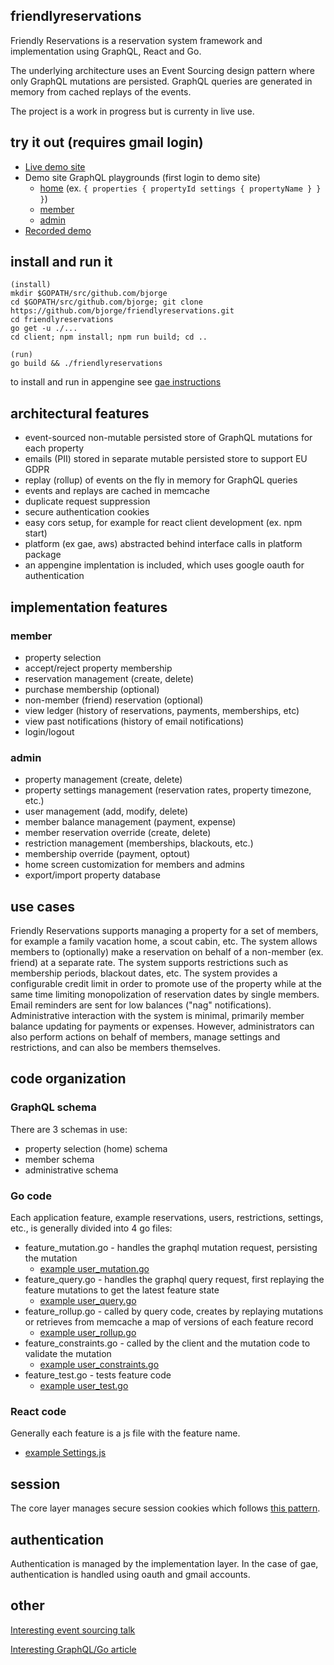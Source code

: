 ## friendlyreservations

Friendly Reservations is a reservation system framework and implementation using GraphQL, React and Go. 

The underlying architecture uses an Event Sourcing design pattern where only GraphQL mutations are persisted. GraphQL queries are generated in memory from cached replays of the events.

The project is a work in progress but is currenty in live use.

## try it out (requires gmail login)

- [Live demo site](https://trial.friendlyreservations.org/)
- Demo site GraphQL playgrounds (first login to demo site)
  - [home](https://trial.friendlyreservations.org/homeschema) (ex. `{ properties { propertyId settings { propertyName } } }`)
  - [member](https://trial.friendlyreservations.org/memberschema)
  - [admin](https://trial.friendlyreservations.org/adminschema)
- [Recorded demo](https://youtu.be/5C7mCkCO6qk)

## install and run it

    (install)
    mkdir $GOPATH/src/github.com/bjorge
    cd $GOPATH/src/github.com/bjorge; git clone https://github.com/bjorge/friendlyreservations.git
    cd friendlyreservations
    go get -u ./...
    cd client; npm install; npm run build; cd ..
    
    (run)
    go build && ./friendlyreservations

to install and run in appengine see [gae instructions](../master/appengine/doc.go)

## architectural features

- event-sourced non-mutable persisted store of GraphQL mutations for each property
- emails (PII) stored in separate mutable persisted store to support EU GDPR
- replay (rollup) of events on the fly in memory for GraphQL queries
- events and replays are cached in memcache
- duplicate request suppression
- secure authentication cookies
- easy cors setup, for example for react client development (ex. npm start)
- platform (ex gae, aws) abstracted behind interface calls in platform package
- an appengine implentation is included, which uses google oauth for authentication

## implementation features

### member

- property selection
- accept/reject property membership
- reservation management (create, delete)
- purchase membership (optional)
- non-member (friend) reservation (optional)
- view ledger (history of reservations, payments, memberships, etc)
- view past notifications (history of email notifications)
- login/logout

### admin

- property management (create, delete)
- property settings management (reservation rates, property timezone, etc.)
- user management (add, modify, delete)
- member balance management (payment, expense)
- member reservation override (create, delete)
- restriction management (memberships, blackouts, etc.)
- membership override (payment, optout)
- home screen customization for members and admins
- export/import property database

## use cases

Friendly Reservations supports managing a property for a set of members, for example a family vacation home, a scout cabin, etc. The system allows members to (optionally) make a reservation on behalf of a non-member (ex. friend) at a separate rate. The system supports restrictions such as membership periods, blackout dates, etc. The system provides a configurable credit limit in order to promote use of the property while at the same time limiting monopolization of reservation dates by single members. Email reminders are sent for low balances ("nag" notifications). Administrative interaction with the system is minimal, primarily member balance updating for payments or expenses. However, administrators can also perform actions on behalf of members, manage settings and restrictions, and can also be members themselves.

## code organization

### GraphQL schema

There are 3 schemas in use:

- property selection (home) schema
- member schema
- administrative schema

### Go code

Each application feature, example reservations, users, restrictions, settings, etc., is generally divided into 4 go files:

- feature_mutation.go - handles the graphql mutation request, persisting the mutation
  - [example user_mutation.go](../master/frapi/user_mutation.go)
- feature_query.go - handles the graphql query request, first replaying the feature mutations to get the latest feature state
  - [example user_query.go](../master/frapi/user_query.go)
- feature_rollup.go - called by query code, creates by replaying mutations or retrieves from memcache a map of versions of each feature record
  - [example user_rollup.go](../master/frapi/user_rollup.go)
- feature_constraints.go - called by the client and the mutation code to validate the mutation
  - [example user_constraints.go](../master/frapi/user_constraints.go)
- feature_test.go - tests feature code
  - [example user_test.go](../master/frapi/user_test.go)

### React code

Generally each feature is a js file with the feature name.
  - [example Settings.js](../master/client/src/Settings.js)

## session

The core layer manages secure session cookies which follows [this pattern](https://medium.com/lightrail/getting-token-authentication-right-in-a-stateless-single-page-application-57d0c6474e3).

## authentication

Authentication is managed by the implementation layer. In the case of gae, authentication is handled using oauth and gmail accounts.

## other

[Interesting event sourcing talk](https://youtu.be/rUDN40rdly8)

[Interesting GraphQL/Go article](https://medium.com/safetycultureengineering/why-we-moved-our-graphql-server-from-node-js-to-golang-645b00571535)








